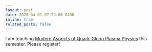 ```yaml
---
layout: post
date: 2025-04-01 07:59:00-0400
inline: true
related_posts: false
---
```


I am teaching [Modern Aspects of Quark-Gluon Plasma Physics](https://uebungen.physik.uni-heidelberg.de/vorlesung/20251/1978) this semester. Please register!
